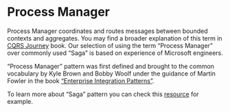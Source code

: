 # Process Manager

Process Manager coordinates and routes messages between bounded contexts and aggregates. You may find a broader explanation of this term  in [CQRS Journey](https://msdn.microsoft.com/en-us/library/jj591569.aspx) book.  Our selection of using the term “Process Manager” over commonly used “Saga” is based on experience of Microsoft engineers. 

“Process Manager” pattern was first defined and brought to the common vocabulary by Kyle Brown and Bobby Woolf under the guidance of Martin Fowler in the book [“Enterprise Integration Patterns”](http://www.enterpriseintegrationpatterns.com/patterns/messaging/ProcessManager.html).
 
To learn more about “Saga” pattern you can check this [resource](http://kellabyte.com/2012/05/30/clarifying-the-saga-pattern/) for example. 
